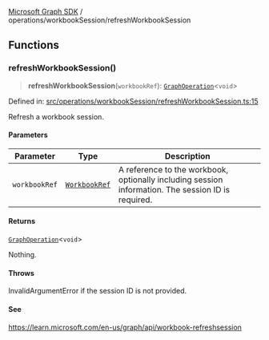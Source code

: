 [Microsoft Graph SDK](../../README.md) / operations/workbookSession/refreshWorkbookSession

## Functions

### refreshWorkbookSession()

> **refreshWorkbookSession**(`workbookRef`): [`GraphOperation`](../../models/GraphOperation.md#graphoperation)\<`void`\>

Defined in: [src/operations/workbookSession/refreshWorkbookSession.ts:15](https://github.com/Future-Secure-AI/microsoft-graph/blob/main/src/operations/workbookSession/refreshWorkbookSession.ts#L15)

Refresh a workbook session.

#### Parameters

| Parameter | Type | Description |
| ------ | ------ | ------ |
| `workbookRef` | [`WorkbookRef`](../../models/WorkbookRef.md#workbookref) | A reference to the workbook, optionally including session information. The session ID is required. |

#### Returns

[`GraphOperation`](../../models/GraphOperation.md#graphoperation)\<`void`\>

Nothing.

#### Throws

InvalidArgumentError if the session ID is not provided.

#### See

https://learn.microsoft.com/en-us/graph/api/workbook-refreshsession
